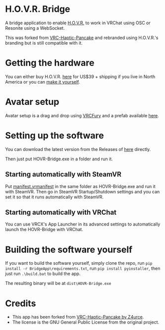 # H.O.V.R. Bridge
A bridge application to enable [H.O.V.R.](https://payhip.com/b/nDEYw) to work in VRChat using OSC or Resonite using a WebSocket.  

This was forked from [VRC-Haptic-Pancake](https://github.com/Z4urce/VRC-Haptic-Pancake) and rebranded using H.O.V.R.'s branding but is still compatible with it.

# Getting the hardware
You can either buy H.O.V.R. [here](https://payhip.com/b/nDEYw) for US$39 + shipping if you live in North America or you can [make it yourself](https://github.com/Z4urce/VRC-Haptic-Pancake/wiki/Make-the-Pancake).

# Avatar setup
Avatar setup is a drag and drop using [VRCFury](https://vrcfury.com/download) and a prefab available [here](https://payhip.com/b/Ye28f).

# Setting up the software
You can download the latest version from the Releases of [here](https://github.com/Erimelowo/H.O.V.R.-Bridge/releases/latest/download/HOVR-Bridge.exe) directly.

Then just put HOVR-Bridge.exe in a folder and run it.

## Starting automatically with SteamVR
Put [manifest.vrmanifest](manifest.vrmanifest) in the same folder as HOVR-Bridge.exe and run it with SteamVR. Then go in SteamVR Startup/Shutdown settings and you can set it so that it runs automatically with SteamVR.

## Starting automatically with VRChat
You can use VRCX's App Launcher in its advanced settings to automatically launch the HOVR-Bridge with VRChat.

# Building the software yourself
If you want to build the software yourself, simply clone the repo, run `pip install -r BridgeApp\requirements.txt`, run `pip install pyinstaller`, then just run `.\build.bat` to build the app.  

The resulting binary will be at `dist\HOVR-Bridge.exe`

# Credits
- This app has been forked from [VRC-Haptic-Pancake by Z4urce](https://github.com/Z4urce/VRC-Haptic-Pancake).
- The license is the GNU General Public License from the original project.
